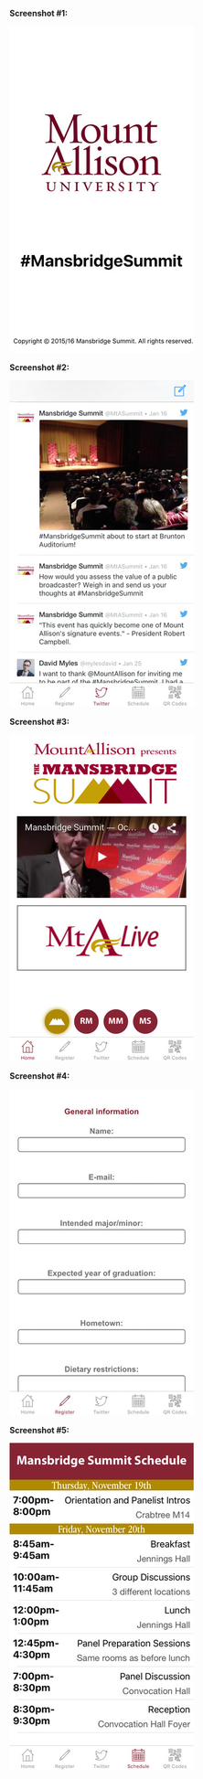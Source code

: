 **Screenshot #1:**

![Screenshot #2](https://raw.githubusercontent.com/william-fiset/MansbridgeSummit/master/IOS/screen2.jpeg)

**Screenshot #2:**

![Screenshot #1](https://raw.githubusercontent.com/william-fiset/MansbridgeSummit/master/IOS/screen1.jpeg)

**Screenshot #3:**

![Screenshot #3](https://raw.githubusercontent.com/william-fiset/MansbridgeSummit/master/IOS/screen3.jpeg)

**Screenshot #4:**

![Screenshot #4](https://raw.githubusercontent.com/william-fiset/MansbridgeSummit/master/IOS/screen4.jpeg)

**Screenshot #5:**

![Screenshot #5](https://raw.githubusercontent.com/william-fiset/MansbridgeSummit/master/IOS/screen5.jpeg)
